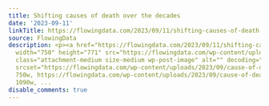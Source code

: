 ```yaml
---
title: Shifting causes of death over the decades
date: '2023-09-11'
linkTitle: https://flowingdata.com/2023/09/11/shifting-causes-of-death-over-the-decades/
source: FlowingData
description: <p><a href="https://flowingdata.com/2023/09/11/shifting-causes-of-death-over-the-decades/"><img
  width="750" height="771" src="https://flowingdata.com/wp-content/uploads/2023/09/cause-of-death-age-and-period-mortality-rate-France-750x771.png"
  class="attachment-medium size-medium wp-post-image" alt="" decoding="async" fetchpriority="high"
  srcset="https://flowingdata.com/wp-content/uploads/2023/09/cause-of-death-age-and-period-mortality-rate-France-750x771.png
  750w, https://flowingdata.com/wp-content/uploads/2023/09/cause-of-death-age-and-period-mortality-rate-France-1090x1121.png
  1090w, ...
disable_comments: true
---
```

<p><a href="https://flowingdata.com/2023/09/11/shifting-causes-of-death-over-the-decades/"><img width="750" height="771" src="https://flowingdata.com/wp-content/uploads/2023/09/cause-of-death-age-and-period-mortality-rate-France-750x771.png" class="attachment-medium size-medium wp-post-image" alt="" decoding="async" fetchpriority="high" srcset="https://flowingdata.com/wp-content/uploads/2023/09/cause-of-death-age-and-period-mortality-rate-France-750x771.png 750w, https://flowingdata.com/wp-content/uploads/2023/09/cause-of-death-age-and-period-mortality-rate-France-1090x1121.png 1090w, ...